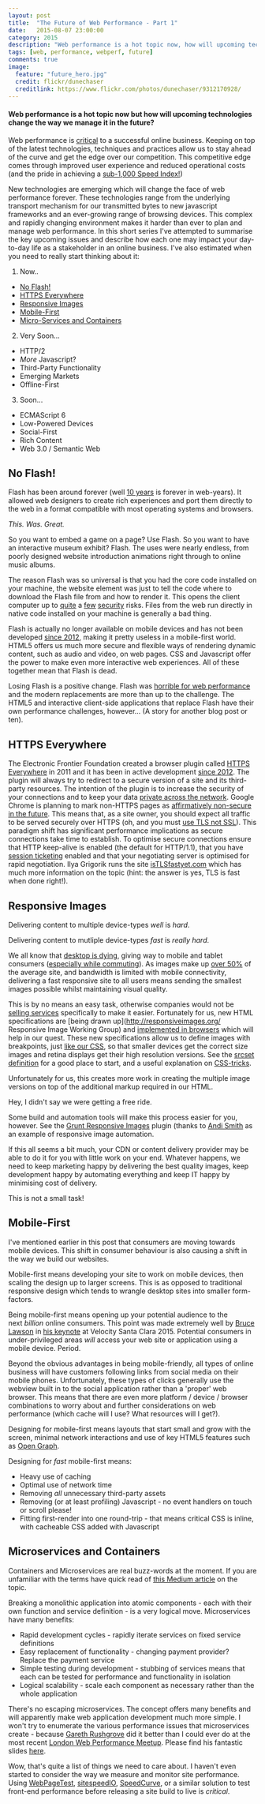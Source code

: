 ```yaml
---
layout: post
title:  "The Future of Web Performance - Part 1"
date:   2015-08-07 23:00:00
category: 2015
description: "Web performance is a hot topic now, how will upcoming technologies change the way we manage it in the future?"
tags: [web, performance, webperf, future]
comments: true
image:
  feature: "future_hero.jpg"
  credit: flickr/dunechaser
  creditlink: https://www.flickr.com/photos/dunechaser/9312170928/
---
```

#### Web performance is a hot topic now but how will upcoming technologies change the way we manage it in the future?

Web performance is [critical](/2015/web-performance-optimisation-basics/) to a successful online business.
Keeping on top of the latest technologies, techniques and practices allow us to stay ahead of the curve and get the edge over our competition.
This competitive edge comes through improved user experience and reduced operational costs (and the pride in achieving a [sub-1,000 Speed Index!](http://www.sitepoint.com/speed-index-measuring-page-load-time-different-way/))

New technologies are emerging which will change the face of web performance forever.
These technologies range from the underlying transport mechanism for our transmitted bytes to new javascript frameworks and an ever-growing range of browsing devices.
This complex and rapidly changing environment makes it harder than ever to plan and manage web performance.
In this short series I've attempted to summarise the key upcoming issues and describe how each one may impact your day-to-day life as a stakeholder in an online business.
I've also estimated when you need to really start thinking about it:

1. Now..
  *	[No Flash!](#noflash)
  *	[HTTPS Everywhere](#https)
  *	[Responsive Images](#responsive)
  *	[Mobile-First](#mobile)
  *	[Micro-Services and Containers](#micro)
2. Very Soon...
  * HTTP/2
  * _More_ Javascript?
  * Third-Party Functionality
  *	Emerging Markets
  *	Offline-First
3. Soon...
  *	ECMAScript 6
  *	Low-Powered Devices
  *	Social-First
  *	Rich Content
  *	Web 3.0 / Semantic Web

  
## <a name='noflash'></a>No Flash!

Flash has been around forever (well [10 years](https://en.wikipedia.org/wiki/Adobe_Flash#Macromedia) is forever in web-years).
It allowed web designers to create rich experiences and port them directly to the web in a format compatible with most operating systems and browsers.

_This. Was. Great._

So you want to embed a game on a page? Use Flash. So you want to have an interactive museum exhibit? Flash.
The uses were nearly endless, from poorly designed website introduction animations right through to online music albums.

The reason Flash was so universal is that you had the core code installed on your machine, the website element was just to tell the code where to download the Flash file from and how to render it.
This opens the client computer up to [quite](http://www.theguardian.com/technology/2015/jul/08/warning-adobe-flash-vulnerability-hacking-team-leak) a [few](http://blog.trendmicro.com/trendlabs-security-intelligence/analyzing-cve-2015-0311-flash-zero-day-vulnerability/) [security](http://www.computerweekly.com/news/4500248673/Adobe-patches-Flash-Player-vulnerability-CVE-2015-3113) risks.
Files from the web run directly in native code installed on your machine is generally a bad thing.

Flash is actually no longer available on mobile devices and has not been developed [since 2012](http://www.techhive.com/article/258574/adobe_says_no_flash_player_for_android_41_plans_to_withdraw_app_on_aug_15.html), making it pretty useless in a mobile-first world.
HTML5 offers us much more secure and flexible ways of rendering dynamic content, such as audio and video, on web pages.
CSS and Javascript offer the power to make even more interactive web experiences.
All of these together mean that Flash is dead.

Losing Flash is a positive change. Flash was [horrible for web performance](https://www.apple.com/hotnews/thoughts-on-flash/) and the modern replacements are more than up to the challenge.
The HTML5 and interactive client-side applications that replace Flash have their own performance challenges, however... (A story for another blog post or ten).  


## <a name='https'></a>HTTPS Everywhere

The Electronic Frontier Foundation created a browser plugin called [HTTPS Everywhere](https://www.eff.org/Https-everywhere) in 2011 and it has been in active development [since 2012](https://github.com/EFForg/https-everywhere/graphs/contributors).
The plugin will always try to redirect to a secure version of a site and its third-party resources. The intention of the plugin is to increase the security of your connections and to keep your data [private across the network](http://mashable.com/2011/05/31/https-web-security/ "Web Security: Why You Should Always Use HTTPS").
Google Chrome is planning to mark non-HTTPS pages as [affirmatively non-secure in the future](https://www.chromium.org/Home/chromium-security/marking-http-as-non-secure).
This means that, as a site owner, you should expect all traffic to be served securely over HTTPS (oh, and you must [use TLS not SSL](https://tools.ietf.org/html/rfc7568)).
This paradigm shift has significant performance implications as secure connections take time to establish.
To optimise secure connections ensure that HTTP keep-alive is enabled (the default for HTTP/1.1), that you have [session ticketing](http://chimera.labs.oreilly.com/books/1230000000545/ch04.html#_session_tickets) enabled and that your negotiating server is optimised for rapid negotiation.
Ilya Grigorik runs the site [isTLSfastyet.com](https://istlsfastyet.com/) which has much more information on the topic (hint: the answer is yes, TLS is fast when done right!).


## <a name='responsive'></a>Responsive Images

Delivering content to multiple device-types *well* is _hard_.

Delivering content to mutliple device-types *fast* is _really hard_.

We all know that [desktop is dying](http://qz.com/393553/the-desktop-is-dying-and-mobile-is-winning-in-news-like-everything-else/), giving way to mobile and tablet consumers ([especially while commuting](http://internetretailing.net/2015/07/consumers-to-spend-9-3bn-shopping-on-mobile-while-they-commute-study-finds/ "Consumers to spend £9.3bn shopping on mobile while they commute")).
As images make up [over 50%](http://httparchive.org/interesting.php#bytesperpage) of the average site, and bandwidth is limited with mobile connectivity, delivering a fast responsive site to all users means sending the smallest images possible whilst maintaining visual quality.

This is by no means an easy task, otherwise companies would not be [selling services](https://www.resrc.it/) specifically to make it easier.
Fortunately for us, new HTML specifications are [being drawn up](http://responsiveimages.org/ Responsive Image Working Group) and [implemented in browsers](http://caniuse.com/#feat=srcset "CanIUse.com / SrcSet") which will help in our quest.
These new specifications allow us to define images with breakpoints, just [like our CSS](https://css-tricks.com/css-media-queries/), so that smaller devices get the correct size images and retina displays get their high resolution versions.
See the [srcset definition](http://www.w3.org/html/wg/drafts/html/master/semantics.html#attr-img-srcset) for a good place to start, and a useful explanation on [CSS-tricks](https://css-tricks.com/responsive-images-youre-just-changing-resolutions-use-srcset/).

Unfortunately for us, this creates more work in creating the multiple image versions on top of the additional markup required in our HTML.

Hey, I didn't say we were getting a free ride.

Some build and automation tools will make this process easier for you, however. See the [Grunt Responsive Images](https://github.com/andismith/grunt-responsive-images) plugin (thanks to [Andi Smith](https://twitter.com/andismith "Andi Smith on Twitter") as an example of responsive image automation.

If this all seems a bit much, your CDN or content delivery provider may be able to do it for you with little work on your end. Whatever happens, we need to keep marketing happy by delivering the best quality images, keep development happy by automating everything and keep IT happy by minimising cost of delivery.

This is not a small task!


## <a name='mobile'></a>Mobile-First

I've mentioned earlier in this post that consumers are moving towards mobile devices.
This shift in consumer behaviour is also causing a shift in the way we build our websites.

Mobile-first means developing your site to work on mobile devices, then scaling the design up to larger screens.
This is as opposed to traditional responsive design which tends to wrangle desktop sites into smaller form-factors.

Being mobile-first means opening up your potential audience to the next _billion_ online consumers.
This point was made extremely well by [Bruce Lawson](https://twitter.com/brucel "Bruce Lawson on Twitter") in [his keynote](https://www.youtube.com/watch?v=BHO70H9tvqo) at Velocity Santa Clara 2015.
Potential consumers in under-privileged areas *will* access your web site or application using a mobile device. Period.

Beyond the obvious advantages in being mobile-friendly, all types of online business will have customers following links from social media on their mobile phones.
Unfortunately, these types of clicks generally use the webview built in to the social application rather than a 'proper' web browser.
This means that there are even more platform / device / browser combinations to worry about and further considerations on web performance (which cache will I use? What resources will I get?).

Designing for mobile-first means layouts that start small and grow with the screen, minimal network interactions and use of key HTML5 features such as [Open Graph](http://ogp.me/).

Designing for _fast_ mobile-first means:

*   Heavy use of caching
*   Optimal use of network time
*   Removing _all_ unnecessary third-party assets
*   Removing (or at least profiling) Javascript - no event handlers on touch or scroll please!
*   Fitting first-render into one round-trip - that means critical CSS is inline, with cacheable CSS added with Javascript


## <a name='micro'></a>Microservices and Containers

Containers and Microservices are real buzz-words at the moment.
If you are unfamiliar with the terms have quick read of [this Medium article](https://medium.com/aws-activate-startup-blog/using-containers-to-build-a-microservices-architecture-6e1b8bacb7d1) on the topic.

Breaking a monolithic application into atomic components - each with their own function and service definition - is a very logical move.
Microservices have many benefits:

*   Rapid development cycles - rapidly iterate services on fixed service definitions
*   Easy replacement of functionality - changing payment provider? Replace the payment service
*   Simple testing during development - stubbing of services means that each can be tested for performance and functionality in isolation
*   Logical scalability - scale each component as necessary rather than the whole application

There's no escaping microservices. The concept offers many benefits and will apparently make web application development much more simple.
I won't try to enumerate the various performance issues that microservices create - because [Gareth Rushgrove](https://twitter.com/garethr "Gareth Rushgrove on Twitter") did it better than I could ever do at the most recent [London Web Performance Meetup](http://www.meetup.com/London-Web-Performance-Group/).
Please find his fantastic slides [here](https://speakerdeck.com/garethr/containers-and-microservices-make-performance-worse).

Wow, that's quite a list of things we need to care about.
I haven't even started to consider the way we measure and monitor site performance.
Using [WebPageTest](https://webpagetest.org/), [sitespeedIO](http://www.sitespeed.io/), [SpeedCurve](https://speedcurve.com/), or a similar solution to test front-end performance before releasing a site build to live is _critical_.